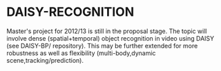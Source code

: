 DAISY-RECOGNITION
=================

Master's project for 2012/13 is still in the proposal stage. 
The topic will involve dense (spatial+temporal) object recognition 
in video using DAISY (see DAISY-BP/ repository). This may be further
extended for more robustness as well as flexibility (multi-body,dynamic 
scene,tracking/prediction).